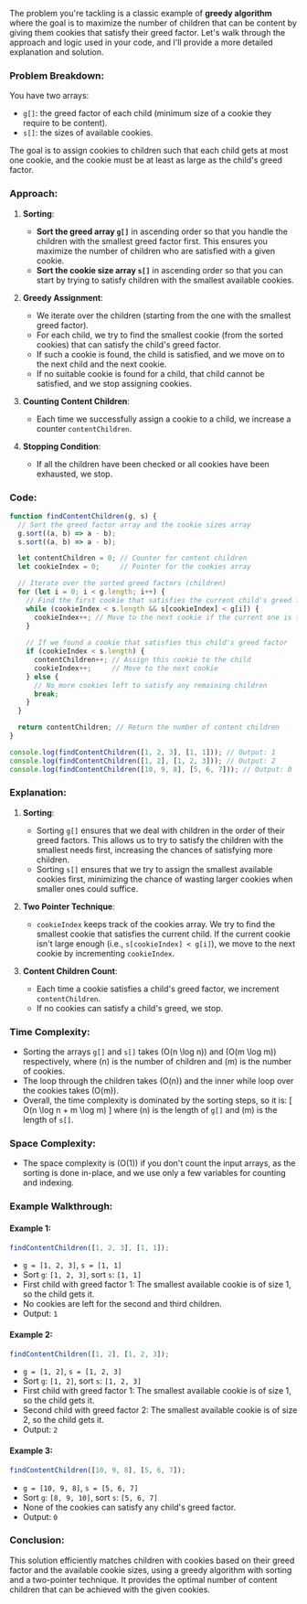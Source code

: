 The problem you're tackling is a classic example of **greedy algorithm** where the goal is to maximize the number of children that can be content by giving them cookies that satisfy their greed factor. Let's walk through the approach and logic used in your code, and I'll provide a more detailed explanation and solution.

### Problem Breakdown:
You have two arrays:
- `g[]`: the greed factor of each child (minimum size of a cookie they require to be content).
- `s[]`: the sizes of available cookies.

The goal is to assign cookies to children such that each child gets at most one cookie, and the cookie must be at least as large as the child's greed factor.

### Approach:

1. **Sorting**: 
   - **Sort the greed array `g[]`** in ascending order so that you handle the children with the smallest greed factor first. This ensures you maximize the number of children who are satisfied with a given cookie.
   - **Sort the cookie size array `s[]`** in ascending order so that you can start by trying to satisfy children with the smallest available cookies.

2. **Greedy Assignment**:
   - We iterate over the children (starting from the one with the smallest greed factor).
   - For each child, we try to find the smallest cookie (from the sorted cookies) that can satisfy the child's greed factor.
   - If such a cookie is found, the child is satisfied, and we move on to the next child and the next cookie.
   - If no suitable cookie is found for a child, that child cannot be satisfied, and we stop assigning cookies.

3. **Counting Content Children**:
   - Each time we successfully assign a cookie to a child, we increase a counter `contentChildren`.

4. **Stopping Condition**:
   - If all the children have been checked or all cookies have been exhausted, we stop.

### Code:

```javascript
function findContentChildren(g, s) {
  // Sort the greed factor array and the cookie sizes array
  g.sort((a, b) => a - b);
  s.sort((a, b) => a - b);

  let contentChildren = 0; // Counter for content children
  let cookieIndex = 0;     // Pointer for the cookies array

  // Iterate over the sorted greed factors (children)
  for (let i = 0; i < g.length; i++) {
    // Find the first cookie that satisfies the current child's greed factor
    while (cookieIndex < s.length && s[cookieIndex] < g[i]) {
      cookieIndex++; // Move to the next cookie if the current one is too small
    }
    
    // If we found a cookie that satisfies this child's greed factor
    if (cookieIndex < s.length) {
      contentChildren++; // Assign this cookie to the child
      cookieIndex++;     // Move to the next cookie
    } else {
      // No more cookies left to satisfy any remaining children
      break;
    }
  }

  return contentChildren; // Return the number of content children
}

console.log(findContentChildren([1, 2, 3], [1, 1])); // Output: 1
console.log(findContentChildren([1, 2], [1, 2, 3])); // Output: 2
console.log(findContentChildren([10, 9, 8], [5, 6, 7])); // Output: 0
```

### Explanation:

1. **Sorting**:
   - Sorting `g[]` ensures that we deal with children in the order of their greed factors. This allows us to try to satisfy the children with the smallest needs first, increasing the chances of satisfying more children.
   - Sorting `s[]` ensures that we try to assign the smallest available cookies first, minimizing the chance of wasting larger cookies when smaller ones could suffice.

2. **Two Pointer Technique**:
   - `cookieIndex` keeps track of the cookies array. We try to find the smallest cookie that satisfies the current child. If the current cookie isn't large enough (i.e., `s[cookieIndex] < g[i]`), we move to the next cookie by incrementing `cookieIndex`.

3. **Content Children Count**:
   - Each time a cookie satisfies a child's greed factor, we increment `contentChildren`.
   - If no cookies can satisfy a child's greed, we stop.

### Time Complexity:
- Sorting the arrays `g[]` and `s[]` takes \(O(n \log n)\) and \(O(m \log m)\) respectively, where \(n\) is the number of children and \(m\) is the number of cookies.
- The loop through the children takes \(O(n)\) and the inner while loop over the cookies takes \(O(m)\).
- Overall, the time complexity is dominated by the sorting steps, so it is:
  \[
  O(n \log n + m \log m)
  \]
  where \(n\) is the length of `g[]` and \(m\) is the length of `s[]`.

### Space Complexity:
- The space complexity is \(O(1)\) if you don't count the input arrays, as the sorting is done in-place, and we use only a few variables for counting and indexing.

### Example Walkthrough:

#### Example 1:
```javascript
findContentChildren([1, 2, 3], [1, 1]);
```
- `g = [1, 2, 3]`, `s = [1, 1]`
- Sort `g`: `[1, 2, 3]`, sort `s`: `[1, 1]`
- First child with greed factor 1: The smallest available cookie is of size 1, so the child gets it.
- No cookies are left for the second and third children.
- Output: `1`

#### Example 2:
```javascript
findContentChildren([1, 2], [1, 2, 3]);
```
- `g = [1, 2]`, `s = [1, 2, 3]`
- Sort `g`: `[1, 2]`, sort `s`: `[1, 2, 3]`
- First child with greed factor 1: The smallest available cookie is of size 1, so the child gets it.
- Second child with greed factor 2: The smallest available cookie is of size 2, so the child gets it.
- Output: `2`

#### Example 3:
```javascript
findContentChildren([10, 9, 8], [5, 6, 7]);
```
- `g = [10, 9, 8]`, `s = [5, 6, 7]`
- Sort `g`: `[8, 9, 10]`, sort `s`: `[5, 6, 7]`
- None of the cookies can satisfy any child's greed factor.
- Output: `0`

### Conclusion:
This solution efficiently matches children with cookies based on their greed factor and the available cookie sizes, using a greedy algorithm with sorting and a two-pointer technique. It provides the optimal number of content children that can be achieved with the given cookies.